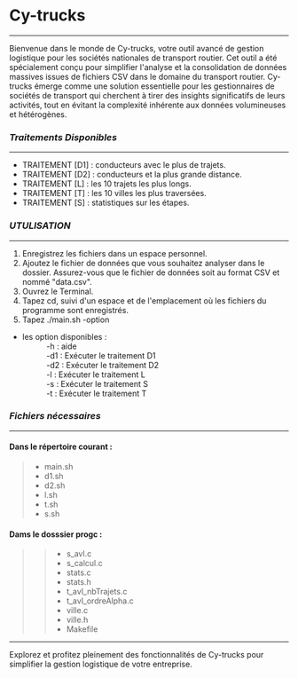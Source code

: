 # **Cy-trucks**
---
Bienvenue dans le monde de Cy-trucks, votre outil avancé de gestion logistique pour les sociétés nationales de transport routier. Cet outil a été spécialement conçu pour simplifier l'analyse et la consolidation de données massives issues de fichiers CSV dans le domaine du transport routier.
Cy-trucks émerge comme une solution essentielle pour les gestionnaires de sociétés de transport qui cherchent à tirer des insights significatifs de leurs activités, tout en évitant la complexité inhérente aux données volumineuses et hétérogènes.

### ***Traitements Disponibles***
---
- TRAITEMENT [D1] : conducteurs avec le plus de trajets.
- TRAITEMENT [D2] : conducteurs et la plus grande distance.
- TRAITEMENT [L]  : les 10 trajets les plus longs.
- TRAITEMENT [T]  : les 10 villes les plus traversées.
- TRAITEMENT [S]  : statistiques sur les étapes.

### ***UTULISATION***
---
1. Enregistrez les fichiers dans un espace personnel.
2. Ajoutez le fichier de données que vous souhaitez analyser dans le dossier. Assurez-vous que le fichier de données soit au format CSV et nommé "data.csv".
3. Ouvrez le Terminal.
4. Tapez cd, suivi d'un espace et de l'emplacement où les fichiers du programme sont enregistrés.
5. Tapez ./main.sh -option <br />
- les option disponibles : <br /> 
$~~~~~~~~~~~$-h   :  aide <br />
$~~~~~~~~~~~$-d1  :  Exécuter le traitement D1 <br />
$~~~~~~~~~~~$-d2  :  Exécuter le traitement D2 <br />
$~~~~~~~~~~~$-l   :  Exécuter le traitement L <br />
$~~~~~~~~~~~$-s   :  Exécuter le traitement S <br />
$~~~~~~~~~~~$-t   :  Exécuter le traitement T <br />

### ***Fichiers nécessaires***
---
#### Dans le répertoire courant : <br />
>- main.sh <br />
>- d1.sh <br />
>- d2.sh <br />
>- l.sh <br />
>- t.sh <br />
>- s.sh <br />
#### Dams le dosssier progc : <br />
>>- s_avl.c <br />
>>- s_calcul.c <br />
>>- stats.c <br />
>>- stats.h <br />
>>- t_avl_nbTrajets.c <br />
>>- t_avl_ordreAlpha.c <br />
>>- ville.c <br />
>>- ville.h <br />
>>- Makefile <br />
---
Explorez et profitez pleinement des fonctionnalités de Cy-trucks pour simplifier la gestion logistique de votre entreprise.
